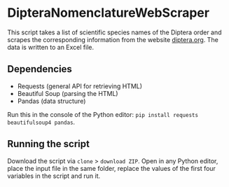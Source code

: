 # DipteraNomenclatureWebScraper
This script takes a list of scientific species names of the Diptera order and scrapes the corresponding information from the website [diptera.org](http://www.diptera.org/). The data is written to an Excel file.

## Dependencies
- Requests (general API for retrieving HTML)
- Beautiful Soup (parsing the HTML)
- Pandas (data structure)

Run this in the console of the Python editor: `pip install requests beautifulsoup4 pandas`.

## Running the script
Download the script via `clone` > `download ZIP`. Open in any Python editor, place the input file in the same folder, replace the values of the first four variables in the script and run it.
